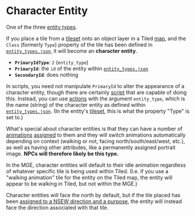 # Character Entity

One of the three [entity types](../entities/entity_types).

If you place a tile from a [tileset](../tilesets) onto an object layer in a Tiled [map](../maps), and the `Class` (formerly `Type`) property of the tile has been defined in [`entity_types.json`](../structure/entity_types.json), it will become an **character entity**.

- **`PrimaryIdType`**: `2` (`entity_type`)
- **`PrimaryId`**: the `id` of the entity within [`entity_types.json`](../structure/entity_types.json)
- **`SecondaryId`**: does nothing

In scripts, you need not manipulate `PrimaryId` to alter the appearance of a character entity, though there are certainly [script](../scripts) that are capable of doing this. Instead, you can use [actions](../actions) with the argument `entity_type`, which is the name (string) of the character entity as defined within [`entity_types.json`](../structure/entity_types.json). (In the entity's [tileset](../tilesets), this is what the property "Type" is set to.)

What's special about character entities is that they can have a number of [animations](../tilesets/animations) [assigned](../encoder/entity_management_system) to them and they will switch animations automatically depending on context (walking or not, facing north/south/east/west, etc.), as well as having other attributes, like a permanently assigned portrait image. **NPCs will therefore likely be this type.**

In the MGE, character entities will default to their idle animation regardless of whatever specific tile is being used within Tiled. (I.e. if you use a "walking animation" tile for the entity on the Tiled map, the entity will appear to be walking in Tiled, but not within the MGE.)

Character entities will face the north by default, but if the tile placed has been [assigned to a NSEW direction and a purpose](../encoder/entity_management_system), the entity will instead face the direction associated with that tile.
